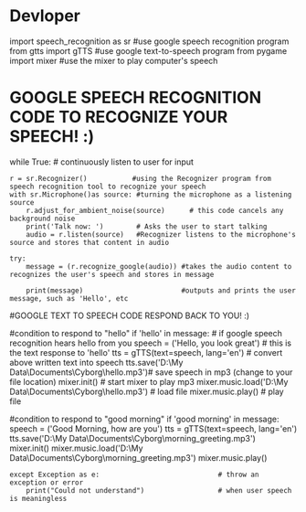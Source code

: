 # Devloper
import speech_recognition as sr   #use google speech recognition program 
from gtts import gTTS             #use google text-to-speech program 
from pygame import mixer          #use the mixer to play computer's speech


# GOOGLE SPEECH RECOGNITION CODE TO RECOGNIZE YOUR SPEECH! :)


while True:                       # continuously listen to user for  input

    r = sr.Recognizer()           #using the Recognizer program from speech recognition tool to recognize your speech
    with sr.Microphone()as source: #turning the microphone as a listening source
        r.adjust_for_ambient_noise(source)      # this code cancels any background noise
        print('Talk now: ')        # Asks the user to start talking
        audio = r.listen(source)   #Recognizer listens to the microphone's source and stores that content in audio

    try:
        message = (r.recognize_google(audio)) #takes the audio content to recognizes the user's speech and stores in message
                                           
        print(message)                        #outputs and prints the user message, such as 'Hello', etc
    
    
#GOOGLE TEXT TO SPEECH CODE RESPOND BACK TO YOU!  :)

#condition to respond to "hello"
        if 'hello' in message:                         # if google speech recognition hears hello from you
            speech = ('Hello, you look great')  # this is the text response to 'hello'
            tts = gTTS(text=speech, lang='en')         # convert above written text into speech 
            tts.save('D:\\My Data\\Documents\\Cyborg\\hello.mp3')# save speech in mp3 (change to your file location)
            mixer.init()                               # start mixer to play mp3
            mixer.music.load('D:\\My Data\\Documents\\Cyborg\\hello.mp3') # load file
            mixer.music.play() # play file

#condition to respond to "good morning"
        if 'good morning' in message:
            speech = ('Good Morning, how are you')
            tts = gTTS(text=speech, lang='en')
            tts.save('D:\\My Data\\Documents\\Cyborg\\morning_greeting.mp3')
            mixer.init()
            mixer.music.load('D:\\My Data\\Documents\\Cyborg\\morning_greeting.mp3')
            mixer.music.play()

    except Exception as e:                             # throw an exception or error
        print("Could not understand")                  # when user speech is meaningless











